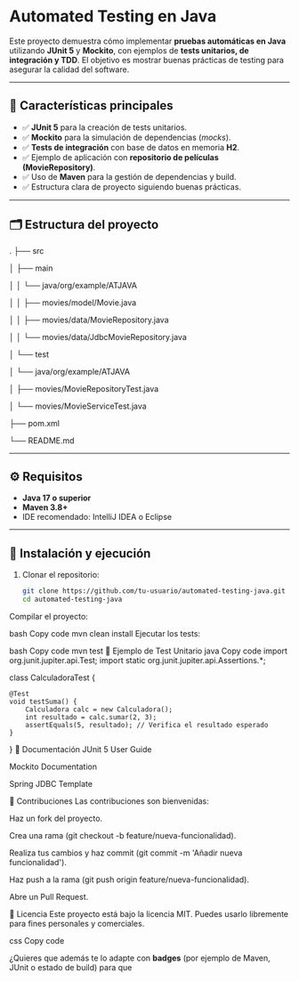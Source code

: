 # Automated Testing en Java

Este proyecto demuestra cómo implementar **pruebas automáticas en Java** utilizando **JUnit 5** y **Mockito**, con ejemplos de **tests unitarios, de integración y TDD**. El objetivo es mostrar buenas prácticas de testing para asegurar la calidad del software.

---

## 📌 Características principales
- ✅ **JUnit 5** para la creación de tests unitarios.  
- ✅ **Mockito** para la simulación de dependencias (*mocks*).  
- ✅ **Tests de integración** con base de datos en memoria **H2**.  
- ✅ Ejemplo de aplicación con **repositorio de películas (MovieRepository)**.  
- ✅ Uso de **Maven** para la gestión de dependencias y build.  
- ✅ Estructura clara de proyecto siguiendo buenas prácticas.  

---

## 🗂️ Estructura del proyecto
.
├── src

│ ├── main

│ │ └── java/org/example/ATJAVA

│ │ ├── movies/model/Movie.java

│ │ ├── movies/data/MovieRepository.java

│ │ └── movies/data/JdbcMovieRepository.java

│ └── test

│ └── java/org/example/ATJAVA

│ ├── movies/MovieRepositoryTest.java

│ └── movies/MovieServiceTest.java

├── pom.xml

└── README.md

---

## ⚙️ Requisitos
- **Java 17 o superior**  
- **Maven 3.8+**  
- IDE recomendado: IntelliJ IDEA o Eclipse  

---

## 🚀 Instalación y ejecución
1. Clonar el repositorio:
   ```bash
   git clone https://github.com/tu-usuario/automated-testing-java.git
   cd automated-testing-java
Compilar el proyecto:

bash
Copy code
mvn clean install
Ejecutar los tests:

bash
Copy code
mvn test
🧪 Ejemplo de Test Unitario
java
Copy code
import org.junit.jupiter.api.Test;
import static org.junit.jupiter.api.Assertions.*;

class CalculadoraTest {

    @Test
    void testSuma() {
        Calculadora calc = new Calculadora();
        int resultado = calc.sumar(2, 3);
        assertEquals(5, resultado); // Verifica el resultado esperado
    }
}
📖 Documentación
JUnit 5 User Guide

Mockito Documentation

Spring JDBC Template

🤝 Contribuciones
Las contribuciones son bienvenidas:

Haz un fork del proyecto.

Crea una rama (git checkout -b feature/nueva-funcionalidad).

Realiza tus cambios y haz commit (git commit -m 'Añadir nueva funcionalidad').

Haz push a la rama (git push origin feature/nueva-funcionalidad).

Abre un Pull Request.

📜 Licencia
Este proyecto está bajo la licencia MIT. Puedes usarlo libremente para fines personales y comerciales.

css
Copy code

¿Quieres que además te lo adapte con **badges** (por ejemplo de Maven, JUnit o estado de build) para que
